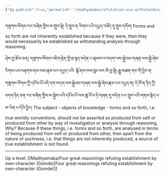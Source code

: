 ```yaml
---
{"dg-publish":true,"permalink":"/madhyamaka/refutation-via-withstanding-ultimate-analysis/"}
---
```


གཟུགས་སོགས་རང་བཞིན་གྱིས་མ་གྲུབ་སྟེ། དེ་གྲུབ་ན་རིགས་པའི་དཔྱད་བཟོད་དུ་གྲུབ་དགོས།
Forms and so forth are not inherently established because if they were, then they would necessarily be established as withstanding analysis through reasoning.

ཤེས་བྱ་ཆོས་ཅན། གཟུགས་སོགས་འཇིག་རྟེན་གྱི་ཐ་སྙད་བདེན་པ་རྣམས་ལ་བདག་ལས་སྐྱེའམ་གཞན་ལས་སྐྱེ་ཞེས་རིགས་པས་བརྟགས་ནས་སམ་རྣམ་པར་དཔྱད་པའི་
སྒོ་ནས་ཁས་བླང་བར་མི་བྱ་སྟེ། རྒྱུ་མཚན་གང་གི་ཕྱིར་ན་གཟུགས་སོགས་ཀྱི་དངོས་པོ་འདི་དག་བདག་ལས་སྐྱེའམ་གཞན་ལས་སྐྱེ་ཞེས་རྣམ་པར་དཔྱད་ན། 
དེ་ཁོ་ན་ཉིད་ཀྱི་བདག་ཉིད་ཅན་རང་བཞིན་གྱིས་མ་སྐྱེས་པའི་དངོས་པོ་ལས་ཚུ་རོལ་ཏེ་གཞན་དུ་བདེན་པར་གྲུབ་པའི་གནས་རྙེད་པ་མ་ཡིན་པ་དེའི་ཕྱིར།
The subject - objects of knowledge - forms and so forth, i.e. true worldly conventions, should not be asserted as produced from self or produced from other by way of investigation or analysis through reasoning. Why? Because if these things, i.e. forms and so forth, are analysed in terms of being produced from self or produced from other, then apart from the nature of suchness, i.e. that things are not inherently produced, a source of true establishment is not found.

---
Up a level: [[Madhyamaka/Four great reasonings refuting establishment by own-character (Gomde)\|Four great reasonings refuting establishment by own-character (Gomde)]]